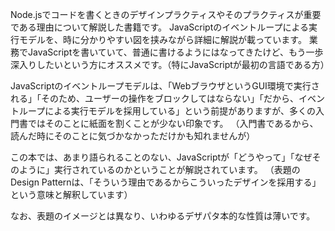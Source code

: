 Node.jsでコードを書くときのデザインプラクティスやそのプラクティスが重要である理由について解説した書籍です。 JavaScriptのイベントループによる実行モデルを、時に分かりやすい図を挟みながら詳細に解説が載っています。 業務でJavaScriptを書いていて、普通に書けるようにはなってきたけど、もう一歩深入りしたいという方にオススメです。（特にJavaScriptが最初の言語である方）

JavaScriptのイベントループモデルは、「WebブラウザというGUI環境で実行される」「そのため、ユーザーの操作をブロックしてはならない」「だから、イベントループによる実行モデルを採用している」という前提がありますが、多くの入門書ではそのことに紙面を割くことが少ない印象です。 （入門書であるから、読んだ時にそのことに気づかなかっただけかも知れませんが）

この本では、あまり語られることのない、JavaScriptが「どうやって」「なぜそのように」実行されているのかということが解説されています。 （表題のDesign Patternは、「そういう理由であるからこういったデザインを採用する」という意味と解釈しています）

なお、表題のイメージとは異なり、いわゆるデザパタ本的な性質は薄いです。


